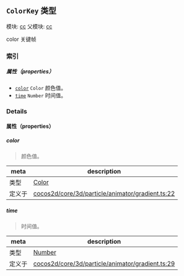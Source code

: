 ## `ColorKey` 类型



模块: [cc](../modules/cc.md)
父模块: [cc](../modules/cc.md)


color 关键帧



### 索引

##### 属性（properties）

  - [`color`](#color) `Color` 颜色值。
  - [`time`](#time) `Number` 时间值。





### Details


#### 属性（properties）


##### color

> 颜色值。

| meta | description |
|------|-------------|
| 类型 | <a href="../classes/Color.html" class="crosslink">Color</a> |
| 定义于 | [cocos2d/core/3d/particle/animator/gradient.ts:22](https://github.com/cocos-creator/engine/blob/ca662e1d8c009e4c070be6fb12c55967f9cdd6f6/cocos2d/core/3d/particle/animator/gradient.ts#L22) |



##### time

> 时间值。

| meta | description |
|------|-------------|
| 类型 | <a href="https://developer.mozilla.org/en/JavaScript/Reference/Global_Objects/Number" class="crosslink external" target="_blank">Number</a> |
| 定义于 | [cocos2d/core/3d/particle/animator/gradient.ts:29](https://github.com/cocos-creator/engine/blob/ca662e1d8c009e4c070be6fb12c55967f9cdd6f6/cocos2d/core/3d/particle/animator/gradient.ts#L29) |






